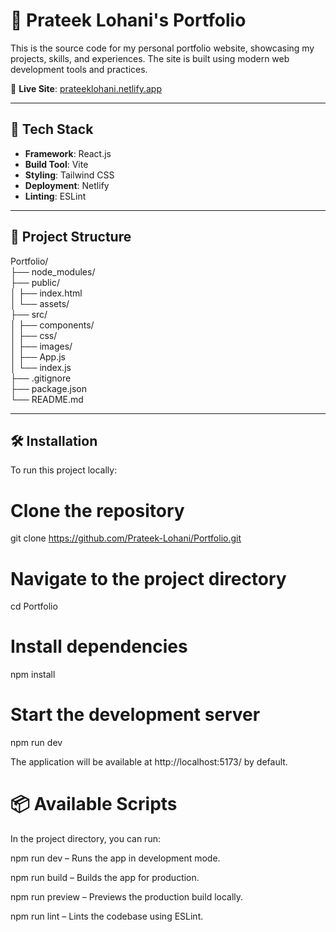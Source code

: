 # 📁 Prateek Lohani's Portfolio

This is the source code for my personal portfolio website, showcasing my projects, skills, and experiences. The site is built using modern web development tools and practices.

🔗 **Live Site**: [prateeklohani.netlify.app](https://prateeklohani.netlify.app)

---

## 🚀 Tech Stack

- **Framework**: React.js
- **Build Tool**: Vite
- **Styling**: Tailwind CSS
- **Deployment**: Netlify
- **Linting**: ESLint

---

## 📂 Project Structure

Portfolio/ <br>
├── node_modules/ <br>
├── public/ <br>
│   ├── index.html <br>
│   └── assets/ <br>
├── src/ <br>
│   ├── components/ <br>
│   ├── css/ <br>
│   ├── images/ <br>
│   ├── App.js <br>
│   └── index.js <br>
├── .gitignore <br>
├── package.json <br>
└── README.md <br>


---

## 🛠️ Installation

To run this project locally:


# Clone the repository
git clone https://github.com/Prateek-Lohani/Portfolio.git

# Navigate to the project directory
cd Portfolio

# Install dependencies
npm install

# Start the development server
npm run dev

The application will be available at http://localhost:5173/ by default.

# 📦 Available Scripts
In the project directory, you can run:

npm run dev – Runs the app in development mode.

npm run build – Builds the app for production.

npm run preview – Previews the production build locally.

npm run lint – Lints the codebase using ESLint.
